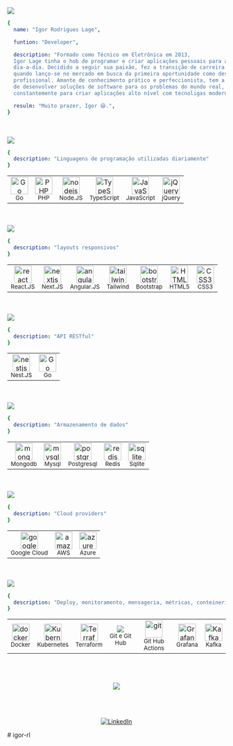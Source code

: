 <!-- badges https://github.com/Ileriayo/markdown-badges -->
<!-- icons https://devicon.dev/ -->
<!-- perfil_examples https://github.com/iuricode/readme-template/tree/main/perfil-->

<img src="https://img.shields.io/static/v1?label=Github&message=IRL&color=2d2d2d&style=for-the-badge&logo=GitHub">

```yml
{
  name: "Igor Rodrigues Lage",

  funtion: "Developer",

  description: "Formado como Técnico em Eletrônica em 2013,
  Igor Lage tinha o hob de programar e criar aplicações pessoais para ajuda-lo no 
  dia-a-dia. Decidido a seguir sua paixão, fez a transição de carreira em 2022
  quando lanço-se no mercado em busca da primeira oportunidade como desenvolvedor
  profissional. Amante de conhecimento prático e perfeccionista, tem a insaciável vontade
  de desenvolver soluções de software para os problemas do mundo real, desafiando-se
  constantemente para criar aplicações alto nível com tecnoligas modernas.",

  resulm: "Muito prazer, Igor 😆.",
}
```
<br/>
<br/>
<img src="https://img.shields.io/static/v1?label=IRL&message=Dev%20Languages&color=2d2d2d&style=for-the-badge&logo=GitHub">

```yml
{
  description: "Linguagens de programação utilizadas diariamente"
}
```
<table align="center">
  <tr>
    <td align="center">
      <img src="https://cdn.jsdelivr.net/gh/devicons/devicon/icons/go/go-original-wordmark.svg" alt="Go" height="40">
      <br/>
      <small>Go</small>
    </td>
    <td align="center">
      <img src="https://cdn.jsdelivr.net/gh/devicons/devicon/icons/php/php-original.svg" alt="PHP" height="40">
      <br/>
      <small>PHP</small>
    </td>
    <td align="center">
      <img src="https://cdn.jsdelivr.net/gh/devicons/devicon/icons/nodejs/nodejs-original.svg" alt="nodejs" height="40">
      <br/>
      <small>Node.JS</small>
    </td>
    <td align="center">
      <img src="https://cdn.jsdelivr.net/gh/devicons/devicon/icons/typescript/typescript-original.svg" alt="TypeScript" height="40">
      <br/>
      <small>TypeScript</small>
    </td>
    <td align="center">
      <img src="https://cdn.jsdelivr.net/gh/devicons/devicon/icons/javascript/javascript-original.svg" alt="JavaScript" height="40">
      <br/>
      <small>JavaScript</small>
    </td>
    <td align="center">
      <img src="https://cdn.jsdelivr.net/gh/devicons/devicon/icons/jquery/jquery-original.svg" alt="jQuery" height="40">
      <br/>
      <small>jQuery</small>
    </td>
  </tr>
</table>


<br/>
<br/>
<img src="https://img.shields.io/static/v1?label=IRL&message=FRONT-END&color=2d2d2d&style=for-the-badge&logo=GitHub">

```yml
{
  description: "layouts responsivos"
}
```
<table align="center">
  <tr>
    <td align="center">
      <img src="https://cdn.jsdelivr.net/gh/devicons/devicon/icons/react/react-original.svg" alt="react" height="40">
      <br/>
      <small>React.JS</small>
    </td>
    <td align="center">
      <img src="https://cdn.jsdelivr.net/gh/devicons/devicon/icons/nextjs/nextjs-original.svg" alt="nextjs" height="40">
      <br/>
      <small>Next.JS</small>
    </td>
    <td align="center">
      <img src="https://cdn.jsdelivr.net/gh/devicons/devicon/icons/angularjs/angularjs-original.svg" alt="angularjs" height="40">
      <br/>
      <small>Angular.JS</small>
    </td>
    <td align="center">
      <img src="https://cdn.jsdelivr.net/gh/devicons/devicon/icons/tailwindcss/tailwindcss-plain.svg" alt="tailwindcss" height="40">
      <br/>
      <small>Tailwind</small>
    </td>
    <td align="center">
      <img src="https://cdn.jsdelivr.net/gh/devicons/devicon/icons/bootstrap/bootstrap-original.svg" alt="bootstrap" height="40">
      <br/>
      <small>Bootstrap</small>
    </td>
    <td align="center">
      <img src="https://cdn.jsdelivr.net/gh/devicons/devicon/icons/html5/html5-original.svg" alt="HTML5" height="40">
      <br/>
      <small>HTML5</small>
    </td>
    <td align="center">
      <img src="https://cdn.jsdelivr.net/gh/devicons/devicon/icons/css3/css3-original.svg" alt="CSS3" height="40">
      <br/>
      <small>CSS3</small>
    </td>
  </tr>
</table>


<br/>
<br/>
<img src="https://img.shields.io/static/v1?label=IRL&message=BACK-END&color=2d2d2d&style=for-the-badge&logo=GitHub">

```yml
{
  description: "API RESTful"
}
```
<table align="center">
  <tr>
    <td align="center">
      <img src="https://cdn.jsdelivr.net/gh/devicons/devicon/icons/nestjs/nestjs-plain.svg" alt="nestjs" height="40">
      <br/>
      <small>Nest.JS</small>
    </td>
    <td align="center">
      <img src="https://cdn.jsdelivr.net/gh/devicons/devicon/icons/go/go-original-wordmark.svg" alt="Go" height="40">
      <br/>
      <small>Go</small>
    </td>
  </tr>
</table>

<br/>
<br/>
<img src="https://img.shields.io/static/v1?label=IRL&message=DATABASE&color=2d2d2d&style=for-the-badge&logo=GitHub">

```yml
{
  description: "Armazenamento de dados"
}
```
<table align="center">
  <tr>
    <td align="center">
      <img src="https://cdn.jsdelivr.net/gh/devicons/devicon/icons/mongodb/mongodb-original.svg" alt="mongodb" height="40">
      <br/>
      <small>Mongodb</small>
    </td>
    <td align="center">
      <img src="https://cdn.jsdelivr.net/gh/devicons/devicon/icons/mysql/mysql-original.svg" alt="mysql" height="40">
      <br/>
      <small>Mysql</small>
    </td>
    <td align="center">
      <img src="https://cdn.jsdelivr.net/gh/devicons/devicon/icons/postgresql/postgresql-original.svg" alt="postgresql" height="40">
      <br/>
      <small>Postgresql</small>
    </td>
    <td align="center">
      <img src="https://cdn.jsdelivr.net/gh/devicons/devicon/icons/redis/redis-original.svg" alt="redis" height="40">
      <br/>
      <small>Redis</small>
    </td>
    <td align="center">
      <img src="https://cdn.jsdelivr.net/gh/devicons/devicon/icons/sqlite/sqlite-original.svg" alt="sqlite" height="40">
      <br/>
      <small>Sqlite</small>
    </td>
  </tr>
</table>


<br/>
<br/>
<img src="https://img.shields.io/static/v1?label=IRL&message=CLOUD&color=2d2d2d&style=for-the-badge&logo=GitHub">

```yml
{
  description: "Cloud providers"
}
```
<table align="center">
  <tr>
    <td align="center">
      <img src="https://cdn.jsdelivr.net/gh/devicons/devicon/icons/googlecloud/googlecloud-original.svg" alt="googlecloud" height="40" />
      <br/>
      <small>Google Cloud</small>
    </td>
    <td align="center">
      <img src="https://cdn.jsdelivr.net/gh/devicons/devicon/icons/amazonwebservices/amazonwebservices-original.svg" alt="amazonwebservices" height="40" />
      <br/>
      <small>AWS</small>
    </td>
    <td align="center">
      <img src="https://cdn.jsdelivr.net/gh/devicons/devicon/icons/azure/azure-original.svg" alt="azure" height="40" />
      <br/>
      <small>Azure</small>
    </td>
  </tr>
</table>

<br/>
<br/>
<img src="https://img.shields.io/static/v1?label=IRL&message=DEVOPS&color=2d2d2d&style=for-the-badge&logo=GitHub">

```yml
{
  description: "Deploy, monitoramento, mensageria, métricas, conteinerização e versionamento"
}
```
<table align="center">
  <tr>
    <td align="center">
      <img src="https://cdn.jsdelivr.net/gh/devicons/devicon/icons/docker/docker-original.svg" alt="docker" height="40" />
      <br/>
      <small>Docker</small>
    </td>
    <td align="center">
      <img src="https://cdn.jsdelivr.net/gh/devicons/devicon/icons/kubernetes/kubernetes-plain.svg" alt="Kubernetes" height="40" />
      <br/>
      <small>Kubernetes</small>
    </td>
    <td align="center">
      <img src="https://cdn.jsdelivr.net/gh/devicons/devicon/icons/terraform/terraform-original.svg" alt="Terraform" height="40" />
      <br/>
      <small>Terraform</small>
    </td>
    <td align="center">
      <img src="https://cdn.jsdelivr.net/gh/devicons/devicon/icons/git/git-original.svg" />
      <br/>
      <small>Git e Git Hub</small>
    </td>
    <td align="center">
      <img src="https://cdn.jsdelivr.net/gh/devicons/devicon/icons/github/github-original.svg" alt="git" height="40" />
      <br/>
      <small>Git Hub Actions</small>
    </td>
    <td align="center">
      <img src="https://cdn.jsdelivr.net/gh/devicons/devicon/icons/grafana/grafana-original.svg" alt="Grafana" height="40" />
      <br/>
      <small>Grafana</small>
    </td>
    <td align="center">
      <img src="https://cdn.jsdelivr.net/gh/devicons/devicon/icons/apachekafka/apachekafka-original.svg" alt="Kafka" height="40" />
      <br/>
      <small>Kafka</small>
    </td>
  </tr>
</table>

<br>
<br>
<br>
<div align="center">
<img src="https://github-readme-stats.vercel.app/api?username=igorRL&show_icons=true&theme=radical">
</div>
<br>
<br>
<br>

<div align="center">

  [![LinkedIn](https://img.shields.io/badge/linkedin-%230077B5.svg?style=for-the-badge&logo=linkedin&logoColor=white)](https://www.linkedin.com/in/igor-rl/)
</div>
# igor-rl
